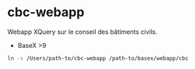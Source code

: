 # cbc-webapp

Webapp XQuery sur le conseil des bâtiments civils.

- BaseX >9

```bash
ln -s /Users/path-to/cbc-webapp /path-to/basex/webapp/cbc
```
